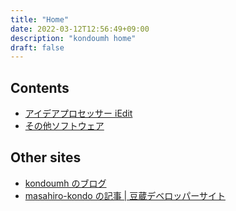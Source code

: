 ```yaml
---
title: "Home"
date: 2022-03-12T12:56:49+09:00
description: "kondoumh home"
draft: false
---
```


## Contents

- [アイデアプロセッサー iEdit](/software/iedit/)
- [その他ソフトウェア](software/)

## Other sites
- [kondoumh のブログ](https://kondoumh.hatenablog.com)
- [masahiro-kondo の記事 | 豆蔵デベロッパーサイト](https://developer.mamezou-tech.com/authors/masahiro-kondo/)
